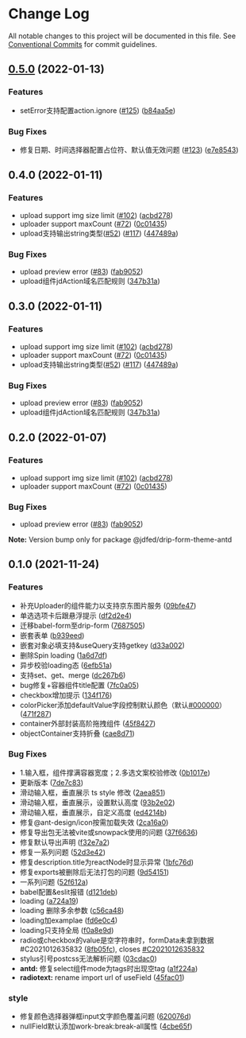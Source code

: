 # Change Log

All notable changes to this project will be documented in this file.
See [Conventional Commits](https://conventionalcommits.org) for commit guidelines.

## [0.5.0](https://github.com/jdfed/drip-form/compare/v0.4.0...v0.5.0) (2022-01-13)


### Features

* setError支持配置action.ignore ([#125](https://github.com/jdfed/drip-form/issues/125)) ([b84aa5e](https://github.com/jdfed/drip-form/commit/b84aa5eead2b3f384d70bb45ce2961fcb1afbd1d))


### Bug Fixes

* 修复日期、时间选择器配置占位符、默认值无效问题 ([#123](https://github.com/jdfed/drip-form/issues/123)) ([e7e8543](https://github.com/jdfed/drip-form/commit/e7e85436fe32fb9da5af8bd927e2f30e243f4508))



## 0.4.0 (2022-01-11)


### Features

* upload support img size limit ([#102](https://github.com/jdfed/drip-form/issues/102)) ([acbd278](https://github.com/jdfed/drip-form/commit/acbd27861a44004abf3afb7ae5ca5d210c70c28d))
* uploader support maxCount ([#72](https://github.com/jdfed/drip-form/issues/72))  ([0c01435](https://github.com/jdfed/drip-form/commit/0c0143593a3e4da4eb2ff1d438cbd88c5aa999ff))
* upload支持输出string类型([#52](https://github.com/jdfed/drip-form/issues/52)) ([#117](https://github.com/jdfed/drip-form/issues/117)) ([447489a](https://github.com/jdfed/drip-form/commit/447489a395c98ca63bcf76213c9778a73dffe010))


### Bug Fixes

* upload preview error ([#83](https://github.com/jdfed/drip-form/issues/83)) ([fab9052](https://github.com/jdfed/drip-form/commit/fab90527dbedca35cc2119bca93106f9fa58ee28))
* upload组件jdAction域名匹配规则 ([347b31a](https://github.com/jdfed/drip-form/commit/347b31a44227dd47195b89ef20d335cdcd0d023f))



## 0.3.0 (2022-01-11)


### Features

* upload support img size limit ([#102](https://github.com/jdfed/drip-form/issues/102)) ([acbd278](https://github.com/jdfed/drip-form/commit/acbd27861a44004abf3afb7ae5ca5d210c70c28d))
* uploader support maxCount ([#72](https://github.com/jdfed/drip-form/issues/72))  ([0c01435](https://github.com/jdfed/drip-form/commit/0c0143593a3e4da4eb2ff1d438cbd88c5aa999ff))
* upload支持输出string类型([#52](https://github.com/jdfed/drip-form/issues/52)) ([#117](https://github.com/jdfed/drip-form/issues/117)) ([447489a](https://github.com/jdfed/drip-form/commit/447489a395c98ca63bcf76213c9778a73dffe010))


### Bug Fixes

* upload preview error ([#83](https://github.com/jdfed/drip-form/issues/83)) ([fab9052](https://github.com/jdfed/drip-form/commit/fab90527dbedca35cc2119bca93106f9fa58ee28))
* upload组件jdAction域名匹配规则 ([347b31a](https://github.com/jdfed/drip-form/commit/347b31a44227dd47195b89ef20d335cdcd0d023f))



## 0.2.0 (2022-01-07)


### Features

* upload support img size limit ([#102](https://github.com/jdfed/drip-form/issues/102)) ([acbd278](https://github.com/jdfed/drip-form/commit/acbd27861a44004abf3afb7ae5ca5d210c70c28d))
* uploader support maxCount ([#72](https://github.com/jdfed/drip-form/issues/72))  ([0c01435](https://github.com/jdfed/drip-form/commit/0c0143593a3e4da4eb2ff1d438cbd88c5aa999ff))


### Bug Fixes

* upload preview error ([#83](https://github.com/jdfed/drip-form/issues/83)) ([fab9052](https://github.com/jdfed/drip-form/commit/fab90527dbedca35cc2119bca93106f9fa58ee28))





**Note:** Version bump only for package @jdfed/drip-form-theme-antd





## 0.1.0 (2021-11-24)


### Features

* 补充Uploader的组件能力以支持京东图片服务 ([09bfe47](https://github.com/jdfed/drip-form/commit/09bfe477700d7c9b727253b16056b8b1e4100232))
* 单选选项卡后跟悬浮提示 ([df2d2e4](https://github.com/jdfed/drip-form/commit/df2d2e48b6a74da1e2d8048add0d3598317636ad))
* 迁移babel-form至drip-form ([7687505](https://github.com/jdfed/drip-form/commit/768750518a8fdd9de93234fb8fbd5fc1cbd555b6))
* 嵌套表单 ([b939eed](https://github.com/jdfed/drip-form/commit/b939eed9bf23db5efa9a6c8177a24b397f4e8ba8))
* 嵌套对象必填支持&useQuery支持getkey ([d33a002](https://github.com/jdfed/drip-form/commit/d33a002567c7061ee28f5063738cba71c53872bf))
* 删除Spin loading ([1a6d7df](https://github.com/jdfed/drip-form/commit/1a6d7df9e638d49bb3b938c2bbc46fb274bb6ea3))
* 异步校验loading态 ([6efb51a](https://github.com/jdfed/drip-form/commit/6efb51ad5f75a4a14b41a7b460eb51438d6807f2))
* 支持set、get、merge ([dc267b6](https://github.com/jdfed/drip-form/commit/dc267b6a23d7d9a8b5bf3edff303adfed7a98056))
* bug修复+容器组件title配置 ([7fc0a05](https://github.com/jdfed/drip-form/commit/7fc0a054e1e3edc824d7153d6bb4b7a1540585f0))
* checkbox增加提示 ([134f176](https://github.com/jdfed/drip-form/commit/134f176e44c18aba2d881190d9837560acf64aeb))
* colorPicker添加defaultValue字段控制默认颜色（默认[#000000](https://github.com/jdfed/drip-form/issues/000000)） ([471f287](https://github.com/jdfed/drip-form/commit/471f28758b918ce2cc218f48851a8a7b1c3c7cd5))
* container外部封装高阶拖拽组件 ([45f8427](https://github.com/jdfed/drip-form/commit/45f842764601aaa44b267a39f3530827be11c0a3))
* objectContainer支持折叠 ([cae8d71](https://github.com/jdfed/drip-form/commit/cae8d715dfa6899b96484764310c0bce06880442))


### Bug Fixes

* 1.输入框，组件撑满容器宽度；2.多选文案校验修改 ([0b1017e](https://github.com/jdfed/drip-form/commit/0b1017e9e7d61a4e3a74e5f980b84932701706f3))
* 更新版本 ([7de7c83](https://github.com/jdfed/drip-form/commit/7de7c83b4d4225bb3d8010e81c4877625c719422))
* 滑动输入框，垂直展示 ts style 修改 ([2aea851](https://github.com/jdfed/drip-form/commit/2aea851eb54c25052b74ec341d695ea24e2402c6))
* 滑动输入框，垂直展示，设置默认高度 ([93b2e02](https://github.com/jdfed/drip-form/commit/93b2e02106a1ff9ec1aaf5f8696ca6d0cf1dde8a))
* 滑动输入框，垂直展示，自定义高度 ([ed4214b](https://github.com/jdfed/drip-form/commit/ed4214b512e9c726863fb1c3e3fc108463d1243d))
* 修复@ant-design/icon按需加载失效 ([2ca16a0](https://github.com/jdfed/drip-form/commit/2ca16a01e273a8a4e085703be6f807f949786b0f))
* 修复导出包无法被vite或snowpack使用的问题 ([37f6636](https://github.com/jdfed/drip-form/commit/37f6636124ecd3223eac7152fb19a4accf2c5ca8))
* 修复默认导出声明 ([f32e7a2](https://github.com/jdfed/drip-form/commit/f32e7a2eb3f597b19bb5b5c24716ecdb5e5ecb17))
* 修复一系列问题 ([52d3e42](https://github.com/jdfed/drip-form/commit/52d3e4258f962958189f1c8ced9b8c20dcf24653))
* 修复description.title为reactNode时显示异常 ([1bfc76d](https://github.com/jdfed/drip-form/commit/1bfc76d063241e8f140b6d4d1964d1ff494c1f47))
* 修复exports被删除后无法打包的问题 ([9d54151](https://github.com/jdfed/drip-form/commit/9d54151a8445fd0b7849b1ce2f806f4db8ef07a1))
* 一系列问题 ([52f612a](https://github.com/jdfed/drip-form/commit/52f612a37c20c55ae5957365aa249e9ffff96db3))
* babel配置&eslit报错 ([d121deb](https://github.com/jdfed/drip-form/commit/d121deb192f221c68dc7fb315943d98e7df9b992))
* loading ([a724a19](https://github.com/jdfed/drip-form/commit/a724a19b1f085d3cf5d14de2ed3d145ddada4f5c))
* loading 删除多余参数 ([c56ca48](https://github.com/jdfed/drip-form/commit/c56ca4889c5655b2952807ea69d61e600f5bfe8c))
* loading加examplae ([fd6e0c4](https://github.com/jdfed/drip-form/commit/fd6e0c429183651f83d66e67675e571dbf5929e7))
* loading只支持全局 ([f0a8e9d](https://github.com/jdfed/drip-form/commit/f0a8e9d4f4afabd26bc1c7eb8a60789c7f11f20c))
* radio或checkbox的value是空字符串时，formData未拿到数据 #C2021012635832 ([8fb05fc](https://github.com/jdfed/drip-form/commit/8fb05fc62c034fb854e7b7fd32667c9d7e78c664)), closes [#C2021012635832](https://github.com/jdfed/drip-form/issues/C2021012635832)
* stylus引号postcss无法解析问题 ([03cdac0](https://github.com/jdfed/drip-form/commit/03cdac0f8cc6486e69ad931202f3da2add27c2b9))
* **antd:** 修复select组件mode为tags时出现空tag ([a1f224a](https://github.com/jdfed/drip-form/commit/a1f224a307d63d3caf8fa317602347a8095d9c99))
* **radiotext:** rename import url of useField ([45fac01](https://github.com/jdfed/drip-form/commit/45fac01009c590b7b3acdf94210a4f48324f1f07))


### style

* 修复颜色选择器弹框input文字颜色覆盖问题 ([620076d](https://github.com/jdfed/drip-form/commit/620076d6c13dc682864893454030b88afdc59b98))
* nullField默认添加work-break:break-all属性 ([4cbe65f](https://github.com/jdfed/drip-form/commit/4cbe65ffa1cc7039132176ab2088c778af044195))

